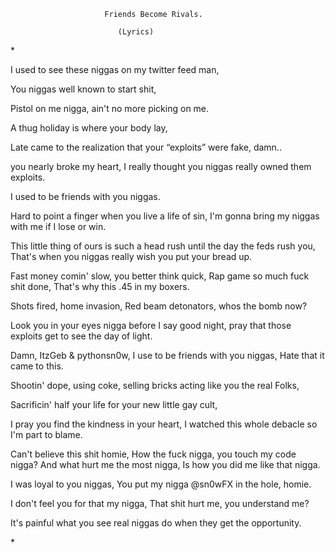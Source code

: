 					     Friends Become Rivals.
						    
						    (Lyrics)
\*

I used to see these niggas on my twitter feed man,

You niggas well known to start shit,

Pistol on me nigga, ain't no more picking on me.

A thug holiday is where your body lay,

Late came to the realization that your “exploits” were fake, damn..

you nearly broke my heart, I really thought you niggas really owned them exploits.

I used to be friends with you niggas.

Hard to point a finger when you live a life of sin, I'm gonna bring my niggas with me if I lose or win.

This little thing of ours is such a head rush until the day the feds rush you, That's when you niggas really wish you put your bread up.

Fast money comin' slow, you better think quick, Rap game so much fuck shit done, That's why this .45 in my boxers.

Shots fired, home invasion, Red beam detonators, whos the bomb now?

Look you in your eyes nigga before I say good night, pray that those exploits get to see the day of light.

Damn, ItzGeb & pythonsn0w, I use to be friends with you niggas, Hate that it came to this.

Shootin' dope, using coke, selling bricks acting like you the real Folks,

Sacrificin' half your life for your new little gay cult,

I pray you find the kindness in your heart, I watched this whole debacle so I'm part to blame.

Can't believe this shit homie, How the fuck nigga, you touch my code nigga?
And what hurt me the most nigga, Is how you did me like that nigga.

I was loyal to you niggas, You put my nigga @sn0wFX in the hole, homie.

I don't feel you for that my nigga, That shit hurt me, you understand me?

It's painful what you see real niggas do when they get the opportunity.

\*
